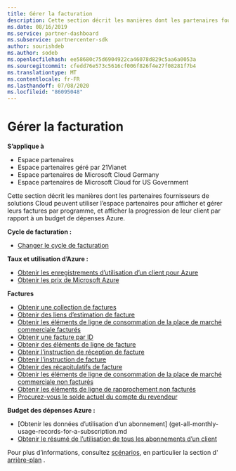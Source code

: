 ```yaml
---
title: Gérer la facturation
description: Cette section décrit les manières dont les partenaires fournisseurs de solutions Cloud peuvent utiliser l’espace partenaires pour afficher et gérer leurs factures par programmation, et afficher la progression de leur client par rapport à un budget de dépenses Azure.
ms.date: 08/16/2019
ms.service: partner-dashboard
ms.subservice: partnercenter-sdk
author: sourishdeb
ms.author: sodeb
ms.openlocfilehash: ee58680c75d6904922ca46078d829c5aa6a0053a
ms.sourcegitcommit: cfedd76e573c5616cf006f826f4e27f08281f7b4
ms.translationtype: MT
ms.contentlocale: fr-FR
ms.lasthandoff: 07/08/2020
ms.locfileid: "86095048"
---
```

# <a name="manage-billing"></a>Gérer la facturation

**S’applique à**

- Espace partenaires
- Espace partenaires géré par 21Vianet
- Espace partenaires de Microsoft Cloud Germany
- Espace partenaires de Microsoft Cloud for US Government

Cette section décrit les manières dont les partenaires fournisseurs de solutions Cloud peuvent utiliser l’espace partenaires pour afficher et gérer leurs factures par programme, et afficher la progression de leur client par rapport à un budget de dépenses Azure.

**Cycle de facturation :**
- [Changer le cycle de facturation](change-the-billing-cycle.md)

**Taux et utilisation d’Azure :**
- [Obtenir les enregistrements d’utilisation d’un client pour Azure](get-a-customer-s-utilization-record-for-azure.md)
- [Obtenir les prix de Microsoft Azure](get-prices-for-microsoft-azure.md)

**Factures**
- [Obtenir une collection de factures](get-a-collection-of-invoices.md)
- [Obtenir des liens d’estimation de facture](get-invoice-estimate-links.md)
- [Obtenir les éléments de ligne de consommation de la place de marché commerciale facturés](get-invoice-billed-consumption-lineitems.md)
- [Obtenir une facture par ID](get-invoice-by-id.md)
- [Obtenir des éléments de ligne de facture](get-invoiceline-items.md)
- [Obtenir l’instruction de réception de facture](get-invoice-receipt-statement.md)
- [Obtenir l’instruction de facture](get-invoice-statement.md)
- [Obtenir des récapitulatifs de facture](get-invoice-summaries.md)
- [Obtenir les éléments de ligne de consommation de la place de marché commerciale non facturés](get-invoice-unbilled-consumption-lineitems.md)
- [Obtenir les éléments de ligne de rapprochement non facturés](get-invoice-unbilled-recon-lineitems.md)
- [Procurez-vous le solde actuel du compte du revendeur](get-the-reseller-s-current-account-balance.md)

**Budget des dépenses Azure :**
- [Obtenir les données d’utilisation d’un abonnement] (get-all-monthly-usage-records-for-a-subscription.md
- [Obtenir le résumé de l’utilisation de tous les abonnements d’un client](get-a-customer-usage-summary.md)

Pour plus d’informations, consultez [scénarios](scenarios.md), en particulier la section d' [arrière-plan](scenarios.md#background) .

